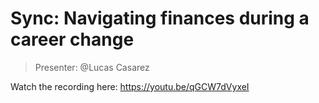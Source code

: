 # Sync: Navigating finances during a career change

> Presenter: @Lucas Casarez

Watch the recording here: https://youtu.be/qGCW7dVyxeI
